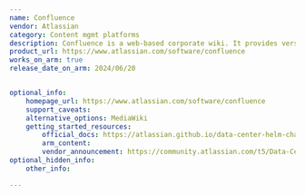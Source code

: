 ```yaml
---
name: Confluence
vendor: Atlassian
category: Content mgmt platforms
description: Confluence is a web-based corporate wiki. It provides versatile content creation, data protection and powerful integrations with other tools to access data and manage workflows across apps.
product_url: https://www.atlassian.com/software/confluence
works_on_arm: true
release_date_on_arm: 2024/06/20


optional_info:
    homepage_url: https://www.atlassian.com/software/confluence
    support_caveats:
    alternative_options: MediaWiki
    getting_started_resources:
        official_docs: https://atlassian.github.io/data-center-helm-charts/containers/CONFLUENCE/
        arm_content:
        vendor_announcement: https://community.atlassian.com/t5/Data-Center-discussions/Atlassian-Data-Center-Container-Images-Now-on-ARM64/td-p/2731758
optional_hidden_info:
    other_info: 

---
```

